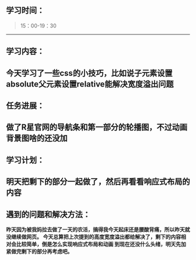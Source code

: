 ## 学习时间：
>15：00-19：30
---
## 学习内容：
**今天学习了一些css的小技巧，比如说子元素设置absolute父元素设置relative能解决宽度溢出问题**
---
## 任务进展：
**做了R星官网的导航条和第一部分的轮播图，不过动画背景图啥的还没加**
---
## 学习计划：
**明天把剩下的部分一起做了，然后再看看响应式布局的内容**
---
## 遇到的问题和解决方法：
**昨天因为被我妈拉去做了一天的农活，搞得我今天起床还是腰酸背痛，所以昨天就没继续做网页。
今天总算把上次提到的高度宽度溢出都给解决了，剩下的内容相对会比较简单，倒是怎么实现响应式布局和动画
到现在还没什么头绪，明天先加紧做完剩下的部分再考虑吧。**